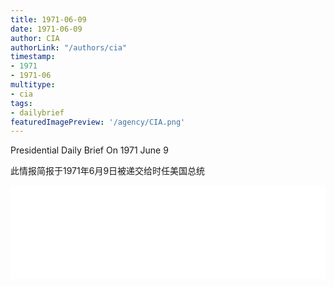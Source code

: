 ```yaml
---
title: 1971-06-09
date: 1971-06-09
author: CIA 
authorLink: "/authors/cia"
timestamp: 
- 1971
- 1971-06
multitype: 
- cia
tags: 
- dailybrief
featuredImagePreview: '/agency/CIA.png'
---
```



Presidential Daily Brief On 1971 June 9

此情报简报于1971年6月9日被递交给时任美国总统

<!--more-->





<div id="over" style="width:100%; overflow:hidden"> <iframe id="sFrame" name="sFrame" frameborder="no" border="0"  allowfullscreen marginwidth="0" scrolling="no" src = " /CIA/1971-06-09.html "  style = " position:absulute; width: 806px; top: 300;" > </iframe> </div>
